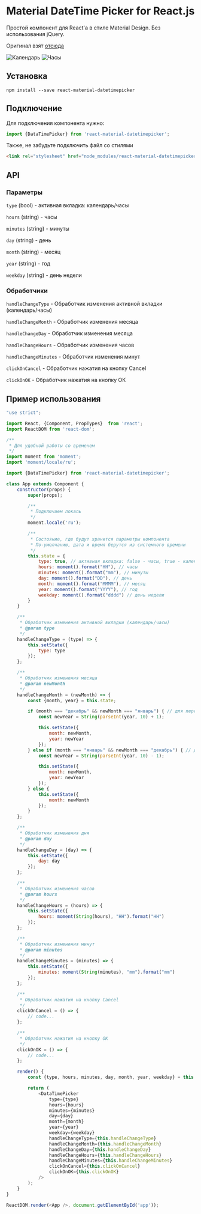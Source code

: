 # Material DateTime Picker for React.js

Простой компонент для React'а в стиле Material Design. Без использования jQuery.

Оригинал взят [отсюда](https://github.com/ripjar/material-datetime-picker)

![Календарь](0000.png)
![Часы](0001.png)

## Установка

~~~
npm install --save react-material-datetimepicker
~~~

## Подключение

Для подключения компонента нужно:

```javascript
import {DataTimePicker} from 'react-material-datetimepicker';
```

Также, не забудьте подключить файл со стилями

```html
<link rel="stylesheet" href="node_modules/react-material-datetimepicker/build/css/main.css">
```

## API

### Параметры

`type` (bool) - активная вкладка: календарь/часы

`hours` (string) - часы

`minutes` (string) - минуты

`day` (string) - день

`month` (string) - месяц

`year` (string) - год

`weekday` (string) - день недели

### Обработчики

`handleChangeType` - Обработчик изменения активной вкладки (календарь/часы)

`handleChangeMonth` - Обработчик изменения месяца

`handleChangeDay` - Обработчик изменения месяца

`handleChangeHours` - Обработчик изменения часов

`handleChangeMinutes` - Обработчик изменения минут

`clickOnCancel` - Обработчик нажатия на кнопку Cancel

`clickOnOK` - Обработчик нажатия на кнопку OK

## Пример использования 
```javascript
"use strict";

import React, {Component, PropTypes}  from 'react';
import ReactDOM from 'react-dom';

/**
 * Для удобной работы со временем
 */
import moment from 'moment';
import 'moment/locale/ru';

import {DataTimePicker} from 'react-material-datetimepicker';

class App extends Component {
    constructor(props) {
        super(props);

        /**
         * Подключаем локаль
         */
        moment.locale('ru');

        /**
         * Состояние, где будут хранится параметры компонента
         * По-умолчанию, дата и время берутся из системного времени
         */
        this.state = {
            type: true, // активная вкладка: false - часы, true - календарь
            hours: moment().format("HH"), // часы
            minutes: moment().format("mm"), // минуты
            day: moment().format("DD"), // день
            month: moment().format("MMMM"), // месяц
            year: moment().format("YYYY"), // год
            weekday: moment().format("dddd") // день недели
        }
    }

    /**
     * Обработчик изменения активной вкладки (календарь/часы)
     * @param type
     */
    handleChangeType = (type) => {
        this.setState({
            type: type
        });
    };

    /**
     * Обработчик изменения месяца
     * @param newMonth
     */
    handleChangeMonth = (newMonth) => {
        const {month, year} = this.state;

        if (month === "декабрь" && newMonth === "январь") { // для переключения на следующий год
            const newYear = String(parseInt(year, 10) + 1);

            this.setState({
                month: newMonth,
                year: newYear
            });
        } else if (month === "январь" && newMonth === "декабрь") { // для переключения на предыдущий год
            const newYear = String(parseInt(year, 10) - 1);

            this.setState({
                month: newMonth,
                year: newYear
            });
        } else {
            this.setState({
                month: newMonth
            });
        }
    };

    /**
     * Обработчик изменения дня
     * @param day
     */
    handleChangeDay = (day) => {
        this.setState({
            day: day
        });
    };

    /**
     * Обработчик изменения часов
     * @param hours
     */
    handleChangeHours = (hours) => {
        this.setState({
            hours: moment(String(hours), "HH").format("HH")
        });
    };

    /**
     * Обработчик изменения минут
     * @param minutes
     */
    handleChangeMinutes = (minutes) => {
        this.setState({
            minutes: moment(String(minutes), "mm").format("mm")
        });
    };

    /**
     * Обработчик нажатия на кнопку Cancel
     */
    clickOnCancel = () => {
        // code... 
    };

    /**
     * Обработчик нажатия на кнопку OK
     */
    clickOnOK = () => {
        // code...
    };

    render() {
        const {type, hours, minutes, day, month, year, weekday} = this.state;

        return (
            <DataTimePicker
                type={type}
                hours={hours}
                minutes={minutes}
                day={day}
                month={month}
                year={year}
                weekday={weekday}
                handleChangeType={this.handleChangeType}
                handleChangeMonth={this.handleChangeMonth}
                handleChangeDay={this.handleChangeDay}
                handleChangeHours={this.handleChangeHours}
                handleChangeMinutes={this.handleChangeMinutes}
                clickOnCancel={this.clickOnCancel}
                clickOnOK={this.clickOnOK}
            />
        );
    }
}

ReactDOM.render(<App />, document.getElementById('app'));

```